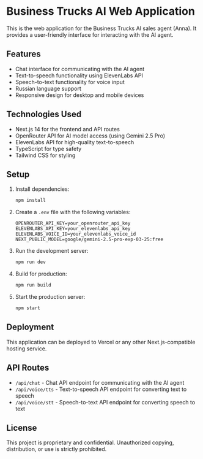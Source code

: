 # Business Trucks AI Web Application

This is the web application for the Business Trucks AI sales agent (Anna). It provides a user-friendly interface for interacting with the AI agent.

## Features

- Chat interface for communicating with the AI agent
- Text-to-speech functionality using ElevenLabs API
- Speech-to-text functionality for voice input
- Russian language support
- Responsive design for desktop and mobile devices

## Technologies Used

- Next.js 14 for the frontend and API routes
- OpenRouter API for AI model access (using Gemini 2.5 Pro)
- ElevenLabs API for high-quality text-to-speech
- TypeScript for type safety
- Tailwind CSS for styling

## Setup

1. Install dependencies:
   ```bash
   npm install
   ```

2. Create a `.env` file with the following variables:
   ```
   OPENROUTER_API_KEY=your_openrouter_api_key
   ELEVENLABS_API_KEY=your_elevenlabs_api_key
   ELEVENLABS_VOICE_ID=your_elevenlabs_voice_id
   NEXT_PUBLIC_MODEL=google/gemini-2.5-pro-exp-03-25:free
   ```

3. Run the development server:
   ```bash
   npm run dev
   ```

4. Build for production:
   ```bash
   npm run build
   ```

5. Start the production server:
   ```bash
   npm start
   ```

## Deployment

This application can be deployed to Vercel or any other Next.js-compatible hosting service.

## API Routes

- `/api/chat` - Chat API endpoint for communicating with the AI agent
- `/api/voice/tts` - Text-to-speech API endpoint for converting text to speech
- `/api/voice/stt` - Speech-to-text API endpoint for converting speech to text

## License

This project is proprietary and confidential. Unauthorized copying, distribution, or use is strictly prohibited.
